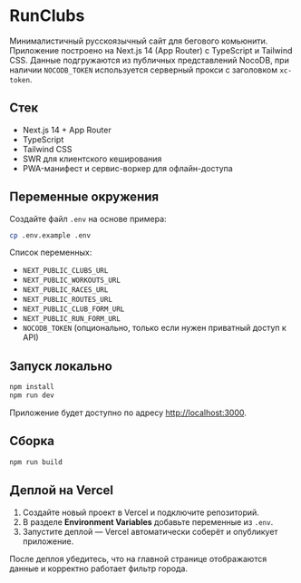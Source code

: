 # RunClubs

Минималистичный русскоязычный сайт для бегового комьюнити. Приложение построено на Next.js 14 (App Router) с
TypeScript и Tailwind CSS. Данные подгружаются из публичных представлений NocoDB, при наличии `NOCODB_TOKEN`
используется серверный прокси с заголовком `xc-token`.

## Стек

- Next.js 14 + App Router
- TypeScript
- Tailwind CSS
- SWR для клиентского кеширования
- PWA-манифест и сервис-воркер для офлайн-доступа

## Переменные окружения

Создайте файл `.env` на основе примера:

```bash
cp .env.example .env
```

Список переменных:

- `NEXT_PUBLIC_CLUBS_URL`
- `NEXT_PUBLIC_WORKOUTS_URL`
- `NEXT_PUBLIC_RACES_URL`
- `NEXT_PUBLIC_ROUTES_URL`
- `NEXT_PUBLIC_CLUB_FORM_URL`
- `NEXT_PUBLIC_RUN_FORM_URL`
- `NOCODB_TOKEN` (опционально, только если нужен приватный доступ к API)

## Запуск локально

```bash
npm install
npm run dev
```

Приложение будет доступно по адресу [http://localhost:3000](http://localhost:3000).

## Сборка

```bash
npm run build
```

## Деплой на Vercel

1. Создайте новый проект в Vercel и подключите репозиторий.
2. В разделе **Environment Variables** добавьте переменные из `.env`.
3. Запустите деплой — Vercel автоматически соберёт и опубликует приложение.

После деплоя убедитесь, что на главной странице отображаются данные и корректно работает фильтр города.
